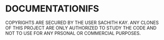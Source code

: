 # DOCUMENTATIONIFS
COPYRIGHTS ARE SECURED BY THE USER SACHITH KAY. ANY CLONES OF THIS PROJECT ARE ONLY AUTHORIZED TO STUDY THE CODE AND NOT TO USE FOR ANY 
PRSONAL OR COMMERCIAL PURPOSES. 
